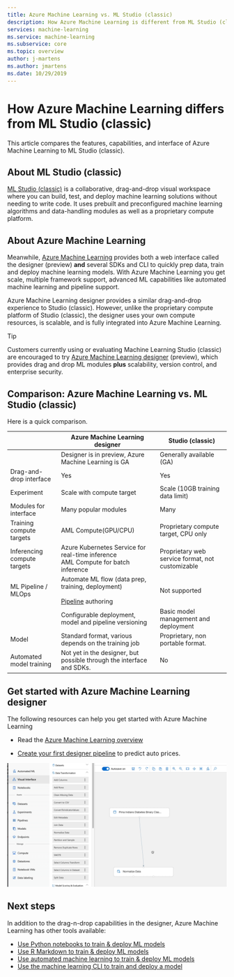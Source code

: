 ```yaml
---
title: Azure Machine Learning vs. ML Studio (classic)  
description: How Azure Machine Learning is different from ML Studio (classic)
services: machine-learning
ms.service: machine-learning
ms.subservice: core
ms.topic: overview
author: j-martens
ms.author: jmartens
ms.date: 10/29/2019
---
```


 
# How Azure Machine Learning differs from ML Studio (classic)

This article compares the features, capabilities, and interface of Azure Machine Learning to ML Studio (classic). 

## About ML Studio (classic)
[ML Studio (classic)](/studio/what-is-ml-studio.md) is a collaborative, drag-and-drop visual workspace where you can build, test, and deploy machine learning solutions without needing to write code. It uses prebuilt and preconfigured machine learning algorithms and data-handling modules as well as a proprietary compute platform.

## About Azure Machine Learning

Meanwhile, [Azure Machine Learning](/service/overview-what-is-azure-ml.md) provides both a web interface called the designer (preview) **and** several SDKs and CLI to quickly prep data, train and deploy machine learning models. With Azure Machine Learning you get scale, multiple framework support, advanced ML capabilities like automated machine learning and pipeline support.

Azure Machine Learning designer provides a similar drag-and-drop experience to Studio (classic). However, unlike the proprietary compute platform of Studio (classic), the designer uses your own compute resources, is scalable, and is fully integrated into Azure Machine Learning.  

> [!TIP]
> Customers currently using or evaluating Machine Learning Studio (classic) are encouraged to try [Azure Machine Learning designer](https://docs.microsoft.com/azure/machine-learning/service/ui-concept-visual-interface) (preview), which provides drag and drop ML modules __plus__ scalability, version control, and enterprise security.

## Comparison: Azure Machine Learning vs. ML Studio (classic)

Here is a quick comparison.

||  Azure Machine Learning designer|Studio (classic) |
|---| --- | --- |
||Designer is in preview, Azure Machine Learning is GA|Generally available (GA) | 
|Drag-and-drop interface| Yes | Yes|
|Experiment| Scale with compute target|Scale (10GB training data limit) | 
|Modules for interface|  Many popular modules|Many |
|Training compute targets| AML Compute(GPU/CPU)|Proprietary compute target, CPU only|
|Inferencing compute targets| Azure Kubernetes Service for real-time inference <br/>AML Compute for batch inference|Proprietary web service format, not customizable | 
|ML Pipeline / MLOps|Automate ML flow (data prep, training, deployment)<br/><br/>[Pipeline](/service/concept-ml-pipelines.md) authoring<br/>|Not supported | 
|| Configurable deployment, model and pipeline versioning|Basic model management and deployment | 
|Model| Standard format, various depends on the training job|Proprietary, non portable format.| 
|Automated model training|Not yet in the designer, but possible through the interface and SDKs.| No | 

## Get started with Azure Machine Learning designer

The following resources can help you get started with Azure Machine Learning

- Read the [Azure Machine Learning overview](./service/tutorial-first-experiment-automated-ml.md) 

- [Create your first designer pipeline](./service/ui-tutorial-automobile-price-train-score.md) to predict auto prices.


![Azure Machine Learning designer example](./service/media/concept-ml-pipelines/visual-design-surface.gif)

## Next steps

In addition to the drag-n-drop capabilities in the designer, Azure Machine Learning has other tools available:  
  + [Use Python notebooks to train & deploy ML models](./service/tutorial-1st-experiment-sdk-setup.md)
  + [Use R Markdown to train & deploy ML models](./service/tutorial-1st-r-experiment.md) 
  + [Use automated machine learning to train & deploy ML models](./service/ui-tutorial-automobile-price-train-score.md) 
  + [Use the machine learning CLI to train and deploy a model](./service/tutorial-train-deploy-model-cli.md)
